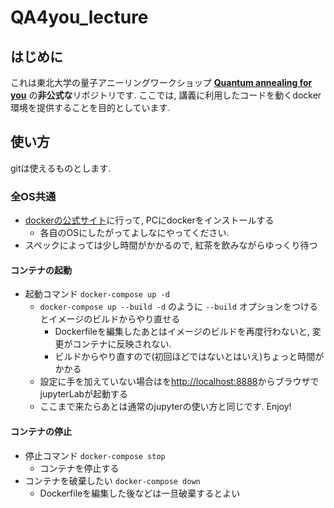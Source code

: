 # QA4you_lecture

## はじめに
これは東北大学の量子アニーリングワークショップ [**Quantum annealing for you**](https://altema.is.tohoku.ac.jp/QA4U/index.html#section2) の**非公式な**リポジトリです. ここでは, 講義に利用したコードを動くdocker環境を提供することを目的としています. 

## 使い方

gitは使えるものとします. 

### 全OS共通
- [dockerの公式サイト](https://www.docker.com)に行って, PCにdockerをインストールする
  - 各自のOSにしたがってよしなにやってください. 
- スペックによっては少し時間がかかるので, 紅茶を飲みながらゆっくり待つ

#### コンテナの起動
- 起動コマンド ```docker-compose up -d```
  - ```docker-compose up --build -d``` のように ```--build``` オプションをつけるとイメージのビルドからやり直せる
    - Dockerfileを編集したあとはイメージのビルドを再度行わないと, 変更がコンテナに反映されない. 
    -  ビルドからやり直すので(初回ほどではないとはいえ)ちょっと時間がかかる
  - 設定に手を加えていない場合はを[http://localhost:8888]()からブラウザでjupyterLabが起動する
  - ここまで来たらあとは通常のjupyterの使い方と同じです. Enjoy!

#### コンテナの停止
- 停止コマンド ```docker-compose stop```
  - コンテナを停止する
- コンテナを破棄したい ```docker-compose down```
  - Dockerfileを編集した後などは一旦破棄するとよい
